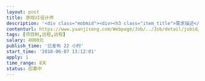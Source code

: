 ```yaml
---                
layout: post       
title: 游戏UI设计师           
description: '<div class="mobmid"><div><h3 class="item_title">需求描述</h3><p>一、需求描述<br/>类别：H5小游戏设计<br/>进度：目前大部分开发工作已完成，设计用C4D做的，但现在需求有变成，需要加入骨骼动画，需要设计师在原有设计上修改<br/>功能：参考游戏Trumpy Wall（安卓可以下载，iOS没有）<br/> <br/>二、1年以上设计经验，熟练使用C4D，会做骨骼动画，有相关游戏作品<br/> <br/>三、合作方式<br/>远程<br/>周期：6-10天</p></div><!--info end--></div>'     
contenturl: https://www.yuanjisong.com/Webpage/Job/../Job/detail/jobid/101539      
tags: [项目制,远程,远程]            
salary: 4000元          
publish_time: '已发布 22 小时'         
start_time: '2018-06-07 13:12:01'           
apply: 1                   
time_range: 8天              
status: 招募中                  
---                 
```

